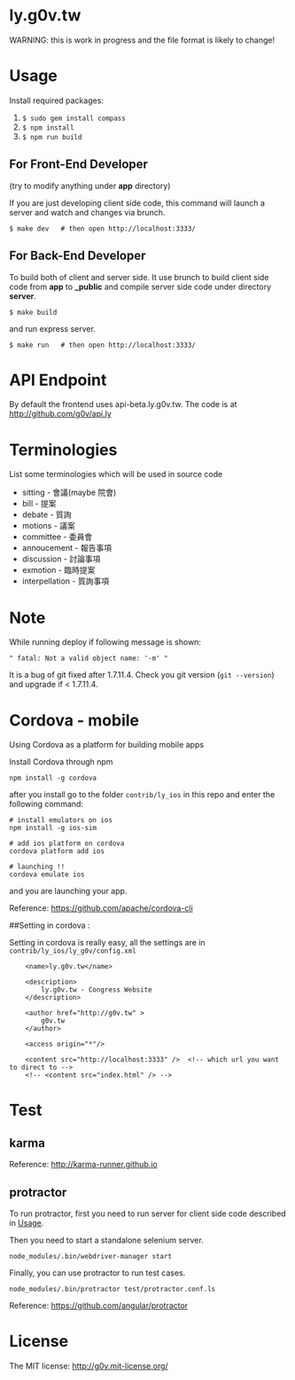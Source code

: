 ly.g0v.tw
=========

WARNING: this is work in progress and the file format is likely to change!

# Usage

Install required packages:

1.    `$ sudo gem install compass`
2.    `$ npm install`
3.    `$ npm run build`

## For Front-End Developer 
(try to modify anything under **app** directory)

If you are just developing client side code, this command will launch a server and watch and changes via brunch.

    $ make dev   # then open http://localhost:3333/

## For Back-End Developer

To build both of client and server side. It use brunch to build client side code from **app** to **_public** and compile server side code under directory **server**.

    $ make build

and run express server.

    $ make run   # then open http://localhost:3333/

# API Endpoint

By default the frontend uses api-beta.ly.g0v.tw.  The code is at http://github.com/g0v/api.ly

# Terminologies

List some terminologies which will be used in source code

* sitting - 會議(maybe 院會)
* bill - 提案
* debate - 質詢
* motions - 議案
* committee - 委員會
* annoucement - 報告事項
* discussion - 討論事項
* exmotion - 臨時提案
* interpellation - 質詢事項

# Note

While running deploy if following message is shown:

    " fatal: Not a valid object name: '-m' "

It is a bug of git fixed after 1.7.11.4. Check you git version (`git --version`) and upgrade if < 1.7.11.4.

# Cordova - mobile

Using Cordova as a platform for building mobile apps

Install Cordova through npm

```
npm install -g cordova
```

after you install go to the folder `contrib/ly_ios` in this repo and enter the following command:


```
# install emulators on ios
npm install -g ios-sim

# add ios platform on cordova
cordova platform add ios

# launching !!
cordova emulate ios
```

and you are launching your app.

Reference: https://github.com/apache/cordova-cli

##Setting in cordova :

Setting in cordova is really easy, all the settings are in `contrib/ly_ios/ly_g0v/config.xml`

```
    <name>ly.g0v.tw</name>

    <description>
        ly.g0v.tw - Congress Website
    </description>

    <author href="http://g0v.tw" >
        g0v.tw
    </author>

    <access origin="*"/>

    <content src="http://localhost:3333" />  <!-- which url you want to direct to -->
    <!-- <content src="index.html" /> -->

```

# Test

## karma

Reference: <http://karma-runner.github.io>

## protractor

To run protractor, first you need to run server for client side code described in [Usage](#usage).

Then you need to start a standalone selenium server.
```
node_modules/.bin/webdriver-manager start
```

Finally, you can use protractor to run test cases.
```
node_modules/.bin/protractor test/protractor.conf.ls
```

Reference: <https://github.com/angular/protractor>

# License

The MIT license: http://g0v.mit-license.org/
